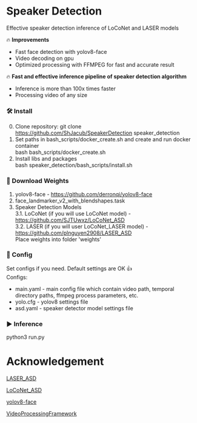 # Speaker Detection
Effective speaker detection inference of LoCoNet and LASER models  
  
🔥 **Improvements**  
  - Fast face detection with yolov8-face  
  - Video decoding on gpu  
  - Optimized processing with FFMPEG for fast and accurate result  
  
🔥 **Fast and effective inference pipeline of speaker detection algorithm**  
  - Inference is more than 100x times faster  
  - Processing video of any size  
  
  
### :hammer_and_wrench: Install  
  0. Clone repository:
    git clone https://github.com/ShJacub/SpeakerDetection speaker_detection
  1. Set paths in bash_scripts/docker_create.sh and create and run docker container  
    bash bash_scripts/docker_create.sh  
  2. Install libs and packages  
    bash speaker_detection/bash_scripts/install.sh  


### :luggage: Download Weights  
  1. yolov8-face - https://github.com/derronqi/yolov8-face  
  2. face_landmarker_v2_with_blendshapes.task  
  3. Speaker Detection Models  
    3.1. LoCoNet (if you will use LoCoNet model) - https://github.com/SJTUwxz/LoCoNet_ASD  
    3.2. LASER (if you will user LoCoNet_LASER model) - https://github.com/plnguyen2908/LASER_ASD  
Place weights into folder 'weights'  

### :bookmark_tabs: Config
Set configs if you need. Default settings are OK :thumbsup:  
Configs:  
  - main.yaml - main config file which contain video path, temporal directory paths, ffmpeg process parameters, etc.  
  - yolo.cfg - yolov8 settings file  
  - asd.yaml - speaker detector model settings file  


### :arrow_forward: Inference  
  python3 run.py  


# Acknowledgement
[LASER_ASD](https://github.com/plnguyen2908/LASER_ASD)

[LoCoNet_ASD](https://github.com/SJTUwxz/LoCoNet_ASD)

[yolov8-face](https://github.com/derronqi/yolov8-face)

[VideoProcessingFramework](https://github.com/NVIDIA/VideoProcessingFramework)